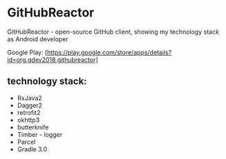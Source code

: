 # GitHubReactor
GitHubReactor - open-source GitHub client, showing my technology stack as Android developer

Google Play:
[https://play.google.com/store/apps/details?id=org.gdev2018.githubreactor]


## technology stack:

* RxJava2
* Dagger2
* retrofit2
* okhttp3
* butterknife
* Timber - logger
* Parcel
* Gradle 3.0
